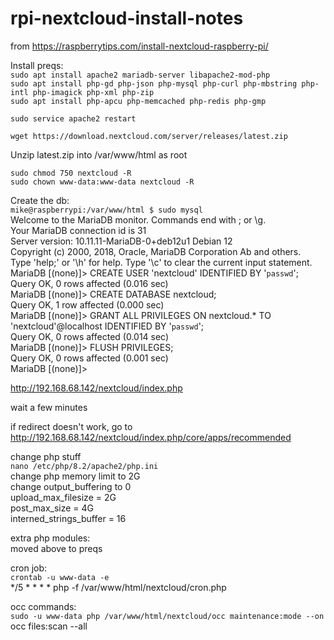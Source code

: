 # rpi-nextcloud-install-notes

from
https://raspberrytips.com/install-nextcloud-raspberry-pi/

Install preqs:  
```sudo apt install apache2 mariadb-server libapache2-mod-php```  
```sudo apt install php-gd php-json php-mysql php-curl php-mbstring php-intl php-imagick php-xml php-zip```  
```sudo apt install php-apcu php-memcached php-redis php-gmp```

```sudo service apache2 restart```  

```wget https://download.nextcloud.com/server/releases/latest.zip```  

Unzip latest.zip into /var/www/html as root  

```sudo chmod 750 nextcloud -R```  
```sudo chown www-data:www-data nextcloud -R```  

Create the db:    
```mike@raspberrypi:/var/www/html $ sudo mysql```  
Welcome to the MariaDB monitor.  Commands end with ; or \g.  
Your MariaDB connection id is 31  
Server version: 10.11.11-MariaDB-0+deb12u1 Debian 12   
Copyright (c) 2000, 2018, Oracle, MariaDB Corporation Ab and others.  
Type 'help;' or '\h' for help. Type '\c' to clear the current input statement.  
MariaDB [(none)]> CREATE USER 'nextcloud' IDENTIFIED BY '```passwd```';  
Query OK, 0 rows affected (0.016 sec)  
MariaDB [(none)]> CREATE DATABASE nextcloud;  
Query OK, 1 row affected (0.000 sec)  
MariaDB [(none)]> GRANT ALL PRIVILEGES ON nextcloud.* TO 'nextcloud'@localhost IDENTIFIED BY '```passwd```';  
Query OK, 0 rows affected (0.014 sec)  
MariaDB [(none)]> FLUSH PRIVILEGES;  
Query OK, 0 rows affected (0.001 sec)  
MariaDB [(none)]>   

http://192.168.68.142/nextcloud/index.php  


wait a few minutes  

if redirect doesn't work, go to  
http://192.168.68.142/nextcloud/index.php/core/apps/recommended  

change php stuff  
```nano /etc/php/8.2/apache2/php.ini```  
change php memory limit to 2G  
change output_buffering to 0  
upload_max_filesize = 2G   
post_max_size = 4G  
interned_strings_buffer = 16  

extra php modules:  
moved above to preqs

cron job:  
```crontab -u www-data -e```  
*/5  *  *  *  * php -f /var/www/html/nextcloud/cron.php  

occ commands:  
```sudo -u www-data php /var/www/html/nextcloud/occ maintenance:mode --on```  
occ files:scan --all  



